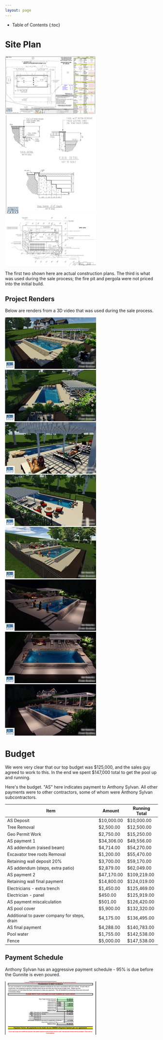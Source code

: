 ```yaml
---
layout: page
---
```


* Table of Contents
{:toc}

# Site Plan

<a data-fancybox="plans" href="images/00-plan.png"><img src="images/small/00-plan.png"></a>
<a data-fancybox="plans" href="images/00-plan2.png"><img src="images/small/00-plan2.png"></a>
<a data-fancybox="plans" href="images/00-plan3.png"><img src="images/small/00-plan3.png"></a>

The first two shown here are actual construction plans. The third is what was used during the sale process; the fire pit and pergola were not priced into the initial build.

## Project Renders

Below are renders from a 3D video that was used during the sale process.

<a data-fancybox="renders" href="images/00-render1.jpg"><img src="images/small/00-render1.jpg"></a>
<a data-fancybox="renders" href="images/00-render2.jpg"><img src="images/small/00-render2.jpg"></a>
<a data-fancybox="renders" href="images/00-render3.jpg"><img src="images/small/00-render3.jpg"></a>
<a data-fancybox="renders" href="images/00-render4.jpg"><img src="images/small/00-render4.jpg"></a>
<a data-fancybox="renders" href="images/00-render5.jpg"><img src="images/small/00-render5.jpg"></a>
<a data-fancybox="renders" href="images/00-render6.jpg"><img src="images/small/00-render6.jpg"></a>
<a data-fancybox="renders" href="images/00-render7.jpg"><img src="images/small/00-render7.jpg"></a>
<a data-fancybox="renders" href="images/00-render8.jpg"><img src="images/small/00-render8.jpg"></a>

# Budget

We were very clear that our top budget was $125,000, and the sales guy agreed to work to this. In the end we spent $147,000 total to get the pool up and running.

Here's the budget. "AS" here indicates payment to Anthony Sylvan. All other payments were to other contractors, some of whom were Anthony Sylvan subcontractors. 

| Item | Amount | Running Total |
|---|---|---|
| AS Deposit |	$10,000.00 | $10,000.00 |
| Tree Removal | $2,500.00 | $12,500.00 |
| Geo Permit Work | $2,750.00 | $15,250.00 | 
| AS payment 1 | $34,306.00 | $49,556.00 |
| AS addendum (raised beam) | $4,714.00 | $54,270.00 |
| Excavator tree roots Removal | $1,200.00 | $55,470.00 |
| Retaining wall deposit 20% | $3,700.00 | $59,170.00 |
| AS addendum (steps, extra patio) | $2,879.00 | $62,049.00 |
| AS payment 2 | $47,170.00 | $109,219.00 |
| Retaining wall final payment | $14,800.00 | $124,019.00 |
| Electricians - extra trench |	$1,450.00 | $125,469.00 |
| Electrician - panel |	$450.00 | $125,919.00 |
| AS payment miscalculation | $501.00 | $126,420.00 |
| AS pool cover | $5,900.00 | $132,320.00 |
| Additional to paver company for steps, drain | $4,175.00 | $136,495.00 |
| AS final payment | $4,288.00 | $140,783.00 |
| Pool water | $1,755.00 | $142,538.00 |
| Fence | $5,000.00 | $147,538.00 |

## Payment Schedule

Anthony Sylvan has an aggressive payment schedule - 95% is due before the Gunnite is even poured. 

<a data-fancybox="renders" href="images/00-paymentschedule.png"><img src="images/small/00-paymentschedule.png"></a>


